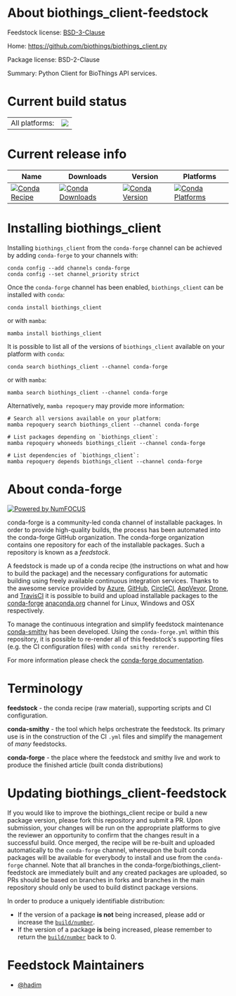 About biothings_client-feedstock
================================

Feedstock license: [BSD-3-Clause](https://github.com/conda-forge/biothings_client-feedstock/blob/main/LICENSE.txt)

Home: https://github.com/biothings/biothings_client.py

Package license: BSD-2-Clause

Summary: Python Client for BioThings API services.

Current build status
====================


<table><tr><td>All platforms:</td>
    <td>
      <a href="https://dev.azure.com/conda-forge/feedstock-builds/_build/latest?definitionId=16838&branchName=main">
        <img src="https://dev.azure.com/conda-forge/feedstock-builds/_apis/build/status/biothings_client-feedstock?branchName=main">
      </a>
    </td>
  </tr>
</table>

Current release info
====================

| Name | Downloads | Version | Platforms |
| --- | --- | --- | --- |
| [![Conda Recipe](https://img.shields.io/badge/recipe-biothings_client-green.svg)](https://anaconda.org/conda-forge/biothings_client) | [![Conda Downloads](https://img.shields.io/conda/dn/conda-forge/biothings_client.svg)](https://anaconda.org/conda-forge/biothings_client) | [![Conda Version](https://img.shields.io/conda/vn/conda-forge/biothings_client.svg)](https://anaconda.org/conda-forge/biothings_client) | [![Conda Platforms](https://img.shields.io/conda/pn/conda-forge/biothings_client.svg)](https://anaconda.org/conda-forge/biothings_client) |

Installing biothings_client
===========================

Installing `biothings_client` from the `conda-forge` channel can be achieved by adding `conda-forge` to your channels with:

```
conda config --add channels conda-forge
conda config --set channel_priority strict
```

Once the `conda-forge` channel has been enabled, `biothings_client` can be installed with `conda`:

```
conda install biothings_client
```

or with `mamba`:

```
mamba install biothings_client
```

It is possible to list all of the versions of `biothings_client` available on your platform with `conda`:

```
conda search biothings_client --channel conda-forge
```

or with `mamba`:

```
mamba search biothings_client --channel conda-forge
```

Alternatively, `mamba repoquery` may provide more information:

```
# Search all versions available on your platform:
mamba repoquery search biothings_client --channel conda-forge

# List packages depending on `biothings_client`:
mamba repoquery whoneeds biothings_client --channel conda-forge

# List dependencies of `biothings_client`:
mamba repoquery depends biothings_client --channel conda-forge
```


About conda-forge
=================

[![Powered by
NumFOCUS](https://img.shields.io/badge/powered%20by-NumFOCUS-orange.svg?style=flat&colorA=E1523D&colorB=007D8A)](https://numfocus.org)

conda-forge is a community-led conda channel of installable packages.
In order to provide high-quality builds, the process has been automated into the
conda-forge GitHub organization. The conda-forge organization contains one repository
for each of the installable packages. Such a repository is known as a *feedstock*.

A feedstock is made up of a conda recipe (the instructions on what and how to build
the package) and the necessary configurations for automatic building using freely
available continuous integration services. Thanks to the awesome service provided by
[Azure](https://azure.microsoft.com/en-us/services/devops/), [GitHub](https://github.com/),
[CircleCI](https://circleci.com/), [AppVeyor](https://www.appveyor.com/),
[Drone](https://cloud.drone.io/welcome), and [TravisCI](https://travis-ci.com/)
it is possible to build and upload installable packages to the
[conda-forge](https://anaconda.org/conda-forge) [anaconda.org](https://anaconda.org/)
channel for Linux, Windows and OSX respectively.

To manage the continuous integration and simplify feedstock maintenance
[conda-smithy](https://github.com/conda-forge/conda-smithy) has been developed.
Using the ``conda-forge.yml`` within this repository, it is possible to re-render all of
this feedstock's supporting files (e.g. the CI configuration files) with ``conda smithy rerender``.

For more information please check the [conda-forge documentation](https://conda-forge.org/docs/).

Terminology
===========

**feedstock** - the conda recipe (raw material), supporting scripts and CI configuration.

**conda-smithy** - the tool which helps orchestrate the feedstock.
                   Its primary use is in the construction of the CI ``.yml`` files
                   and simplify the management of *many* feedstocks.

**conda-forge** - the place where the feedstock and smithy live and work to
                  produce the finished article (built conda distributions)


Updating biothings_client-feedstock
===================================

If you would like to improve the biothings_client recipe or build a new
package version, please fork this repository and submit a PR. Upon submission,
your changes will be run on the appropriate platforms to give the reviewer an
opportunity to confirm that the changes result in a successful build. Once
merged, the recipe will be re-built and uploaded automatically to the
`conda-forge` channel, whereupon the built conda packages will be available for
everybody to install and use from the `conda-forge` channel.
Note that all branches in the conda-forge/biothings_client-feedstock are
immediately built and any created packages are uploaded, so PRs should be based
on branches in forks and branches in the main repository should only be used to
build distinct package versions.

In order to produce a uniquely identifiable distribution:
 * If the version of a package **is not** being increased, please add or increase
   the [``build/number``](https://docs.conda.io/projects/conda-build/en/latest/resources/define-metadata.html#build-number-and-string).
 * If the version of a package **is** being increased, please remember to return
   the [``build/number``](https://docs.conda.io/projects/conda-build/en/latest/resources/define-metadata.html#build-number-and-string)
   back to 0.

Feedstock Maintainers
=====================

* [@hadim](https://github.com/hadim/)

